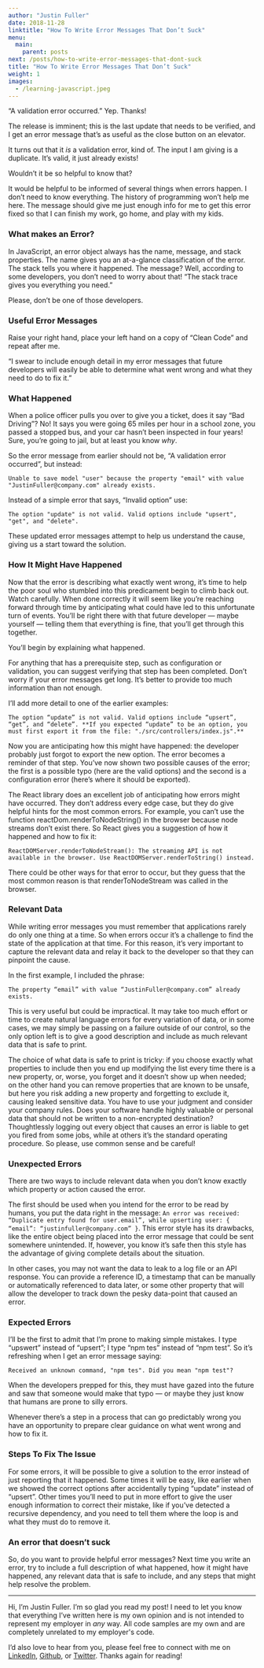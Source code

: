 ```yaml
---
author: "Justin Fuller"
date: 2018-11-28
linktitle: "How To Write Error Messages That Don’t Suck"
menu:
  main:
    parent: posts
next: /posts/how-to-write-error-messages-that-dont-suck
title: "How To Write Error Messages That Don’t Suck"
weight: 1
images:
  - /learning-javascript.jpeg
---
```


“A validation error occurred.” Yep. Thanks!

The release is imminent; this is the last update that needs to be verified, and I get an error message that’s as useful as the close button on an elevator.

It turns out that it *is* a validation error, kind of. The input I am giving is a duplicate. It’s valid, it just already exists!

Wouldn’t it be so helpful to know that?

It would be helpful to be informed of several things when errors happen. I don’t need to know everything. The history of programming won’t help me here. The message should give me just enough info for me to get this error fixed so that I can finish my work, go home, and play with my kids.

### What makes an Error?

In JavaScript, an error object always has the name, message, and stack properties. The name gives you an at-a-glance classification of the error. The stack tells you where it happened. The message? Well, according to some developers, you don’t need to worry about that! “The stack trace gives you everything you need.”

Please, don’t be one of those developers.

### Useful Error Messages

Raise your right hand, place your left hand on a copy of “Clean Code” and repeat after me.

“I swear to include enough detail in my error messages that future developers will easily be able to determine what went wrong and what they need to do to fix it.”

### What Happened

When a police officer pulls you over to give you a ticket, does it say “Bad Driving”? No! It says you were going 65 miles per hour in a school zone, you passed a stopped bus, and your car hasn’t been inspected in four years! Sure, you’re going to jail, but at least you know *why*.

So the error message from earlier should not be, “A validation error occurred”, but instead:

```
Unable to save model "user" because the property "email" with value "JustinFuller@company.com" already exists.
```

Instead of a simple error that says, “Invalid option” use:

```
The option "update" is not valid. Valid options include "upsert", "get", and "delete".
```

These updated error messages attempt to help us understand the cause, giving us a start toward the solution.

### How It Might Have Happened

Now that the error is describing what exactly went wrong, it’s time to help the poor soul who stumbled into this predicament begin to climb back out. Watch carefully. When done correctly it will seem like you’re reaching forward through time by anticipating what could have led to this unfortunate turn of events. You’ll be right there with that future developer — maybe yourself — telling them that everything is fine, that you’ll get through this together.

You’ll begin by explaining what happened.

For anything that has a prerequisite step, such as configuration or validation, you can suggest verifying that step has been completed. Don’t worry if your error messages get long. It’s better to provide too much information than not enough.

I’ll add more detail to one of the earlier examples:

```
The option “update” is not valid. Valid options include “upsert”, “get”, and “delete”. **If you expected “update” to be an option, you must first export it from the file: "./src/controllers/index.js".**
```

Now you are anticipating how this might have happened: the developer probably just forgot to export the new option. The error becomes a reminder of that step. You’ve now shown two possible causes of the error; the first is a possible typo (here are the valid options) and the second is a configuration error (here’s where it should be exported).

The React library does an excellent job of anticipating how errors might have occurred. They don’t address every edge case, but they do give helpful hints for the most common errors. For example, you can’t use the function reactDom.renderToNodeString() in the browser because node streams don’t exist there. So React gives you a suggestion of how it happened and how to fix it:

```
ReactDOMServer.renderToNodeStream(): The streaming API is not available in the browser. Use ReactDOMServer.renderToString() instead.
```

There could be other ways for that error to occur, but they guess that the most common reason is that renderToNodeStream was called in the browser.

### Relevant Data

While writing error messages you must remember that applications rarely do only one thing at a time. So when errors occur it’s a challenge to find the state of the application at that time. For this reason, it’s very important to capture the relevant data and relay it back to the developer so that they can pinpoint the cause.

In the first example, I included the phrase:

```
The property “email” with value “JustinFuller@company.com” already exists.
```

This is very useful but could be impractical. It may take too much effort or time to create natural language errors for every variation of data, or in some cases, we may simply be passing on a failure outside of our control, so the only option left is to give a good description and include as much relevant data that is safe to print.

The choice of what data is safe to print is tricky: if you choose exactly what properties to include then you end up modifying the list every time there is a new property, or, worse, you forget and it doesn’t show up when needed; on the other hand you can remove properties that are known to be unsafe, but here you risk adding a new property and forgetting to exclude it, causing leaked sensitive data. You have to use your judgment and consider your company rules. Does your software handle highly valuable or personal data that should not be written to a non-encrypted destination? Thoughtlessly logging out every object that causes an error is liable to get you fired from some jobs, while at others it’s the standard operating procedure. So please, use common sense and be careful!

### Unexpected Errors

There are two ways to include relevant data when you don’t know exactly which property or action caused the error.

The first should be used when you intend for the error to be read by humans, you put the data right in the message: `An error was received: “Duplicate entry found for user.email”, while upserting user: { “email”: “justinfuller@company.com” }`. This error style has its drawbacks, like the entire object being placed into the error message that could be sent somewhere unintended. If, however, you know it’s safe then this style has the advantage of giving complete details about the situation.

In other cases, you may not want the data to leak to a log file or an API response. You can provide a reference ID, a timestamp that can be manually or automatically referenced to data later, or some other property that will allow the developer to track down the pesky data-point that caused an error.

### Expected Errors

I’ll be the first to admit that I’m prone to making simple mistakes. I type “upswert” instead of “upsert”; I type “npm tes” instead of “npm test”. So it’s refreshing when I get an error message saying:

```
Received an unknown command, "npm tes". Did you mean "npm test"?
```

When the developers prepped for this, they must have gazed into the future and saw that someone would make that typo — or maybe they just know that humans are prone to silly errors.

Whenever there’s a step in a process that can go predictably wrong you have an opportunity to prepare clear guidance on what went wrong and how to fix it.

### Steps To Fix The Issue

For some errors, it will be possible to give a solution to the error instead of just reporting that it happened. Some times it will be easy, like earlier when we showed the correct options after accidentally typing “update” instead of “upsert”. Other times you’ll need to put in more effort to give the user enough information to correct their mistake, like if you’ve detected a recursive dependency, and you need to tell them where the loop is and what they must do to remove it.

### An error that doesn’t suck

So, do you want to provide helpful error messages? Next time you write an error, try to include a full description of what happened, how it might have happened, any relevant data that is safe to include, and any steps that might help resolve the problem.

---

Hi, I’m Justin Fuller. I’m so glad you read my post! I need to let you know that everything I’ve written here is my own opinion and is not intended to represent my employer in *any* way. All code samples are my own and are completely unrelated to my employer's code.

I’d also love to hear from you, please feel free to connect with me on [LinkedIn](https://www.linkedin.com/in/justin-fuller-8726b2b1/), [Github](https://github.com/justindfuller), or [Twitter](https://twitter.com/justin_d_fuller). Thanks again for reading!
